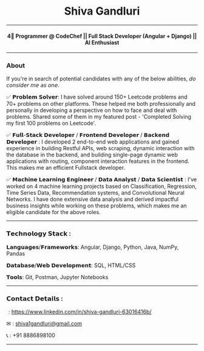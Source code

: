<h1 align="center"> Shiva Gandluri </h1>

--------------------------------------------------

<h4 align="center" justify-content ="space-around"> 4🌟 Programmer @ CodeChef || Full Stack Developer (Angular + Django) || AI Enthusiast </h4>

--------------------------------------------------

### About

If you're in search of potential candidates with any of the below abilities, 𝘥𝘰 𝘤𝘰𝘯𝘴𝘪𝘥𝘦𝘳 𝘮𝘦 𝘢𝘴 𝘰𝘯𝘦.

✅ 𝗣𝗿𝗼𝗯𝗹𝗲𝗺 𝗦𝗼𝗹𝘃𝗲𝗿:
I have solved around 150+ Leetcode problems and 70+ problems on other platforms. These helped me both professionally and personally in developing a perspective on how to face and deal with problems. Shared some of them in my featured post - 'Completed Solving my first 100 problems on Leetcode'.

✅ 𝗙𝘂𝗹𝗹-𝗦𝘁𝗮𝗰𝗸 𝗗𝗲𝘃𝗲𝗹𝗼𝗽𝗲𝗿 / 𝗙𝗿𝗼𝗻𝘁𝗲𝗻𝗱 𝗗𝗲𝘃𝗲𝗹𝗼𝗽𝗲𝗿 / 𝗕𝗮𝗰𝗸𝗲𝗻𝗱 𝗗𝗲𝘃𝗲𝗹𝗼𝗽𝗲𝗿 :
I developed 2 end-to-end web applications and gained experience in building Restful APIs, web scraping, dynamic interaction with the database in the backend, and building single-page dynamic web applications with routing, component interaction features in the frontend. This makes me an efficient Fullstack developer.

✅ 𝗠𝗮𝗰𝗵𝗶𝗻𝗲 𝗟𝗲𝗮𝗿𝗻𝗶𝗻𝗴 𝗘𝗻𝗴𝗶𝗻𝗲𝗲𝗿 / 𝗗𝗮𝘁𝗮 𝗔𝗻𝗮𝗹𝘆𝘀𝘁 / 𝗗𝗮𝘁𝗮 𝗦𝗰𝗶𝗲𝗻𝘁𝗶𝘀𝘁 :
I've worked on 4 machine learning projects based on Classification, Regression, Time Series Data, Recommendation systems, and Convolutional Neural Networks. I have done extensive data analysis and derived impactful business insights while working on these problems, which makes me an eligible candidate for the above roles.

--------------------------------------------------

### 𝗧𝗲𝗰𝗵𝗻𝗼𝗹𝗼𝗴𝘆 𝗦𝘁𝗮𝗰𝗸 :

𝗟𝗮𝗻𝗴𝘂𝗮𝗴𝗲𝘀/𝗙𝗿𝗮𝗺𝗲𝘄𝗼𝗿𝗸𝘀: Angular, Django, Python, Java, NumPy, Pandas

𝗗𝗮𝘁𝗮𝗯𝗮𝘀𝗲/𝗪𝗲𝗯 𝗗𝗲𝘃𝗲𝗹𝗼𝗽𝗺𝗲𝗻𝘁: SQL, HTML/CSS

𝗧𝗼𝗼𝗹𝘀: Git, Postman, Jupyter Notebooks

--------------------------------------------------
### 𝗖𝗼𝗻𝘁𝗮𝗰𝘁 𝗗𝗲𝘁𝗮𝗶𝗹𝘀 :

<img src="https://img.icons8.com/fluent/25/000000/linkedin.png" style="width: 0.1rem; height: 0.1rem"/> : https://www.linkedin.com/in/shiva-gandluri-63016416b/

✉ : shiva1gandluri@gmail.com

📞 : +91 8886898100

--------------------------------------------------

<!---

- [About](#About)

- 👋 Hi, I’m @shiva-gandluri
- 👀 I’m interested in Full Stack Web Development (Angular + Django) and I'm an AI enthusiast
- 🌱 I’m currently working on some AI projects and deploying them online.
- 💞️ I’m looking to collaborate on Computer Vision projects.
- 📫 How to reach me ...


shiva-gandluri/shiva-gandluri is a ✨ special ✨ repository because its `README.md` (this file) appears on your GitHub profile.
You can click the Preview link to take a look at your changes.
--->
